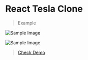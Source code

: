 # React Tesla Clone
> Example

![Sample Image](sample.png)

![Sample Image](working.png)

> [Check Demo](https://tesla-clone-f6fd8.web.app/)
